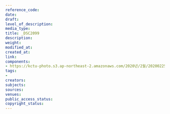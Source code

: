 ```yaml
---
reference_code: 
date: 
draft: 
level_of_description: 
media_type: 
title: _DSC2099
description: 
weight: 
modified_at: 
created_at: 
link: 
components:
- https://kctu-photo.s3.ap-northeast-2.amazonaws.com/2020년/2월/20200225_문중원+열사+문제해결+촉구+108배+2일차/_DSC2099.jpg
tags:
- 
creators: 
subjects: 
sources: 
venues: 
public_access_status: 
copyright_status: 
---
```


